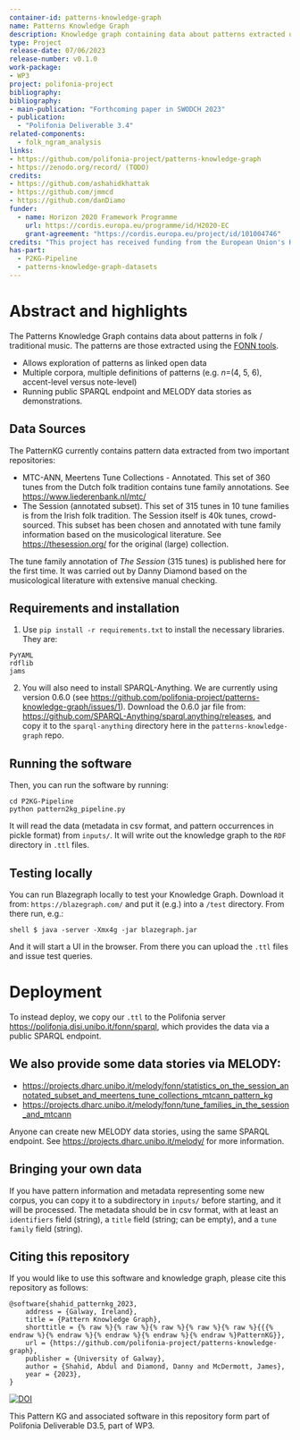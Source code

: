 ```yaml
---
container-id: patterns-knowledge-graph
name: Patterns Knowledge Graph
description: Knowledge graph containing data about patterns extracted using the [FONN tools](https://github.com/polifonia-project/folk_ngram_analysis), and software for creating that knowledge graph
type: Project
release-date: 07/06/2023
release-number: v0.1.0
work-package:
- WP3
project: polifonia-project
bibliography:
bibliography:
- main-publication: "Forthcoming paper in SWODCH 2023"
- publication: 
  - "Polifonia Deliverable 3.4"
related-components:
  - folk_ngram_analysis
links:
- https://github.com/polifonia-project/patterns-knowledge-graph
- https://zenodo.org/record/ (TODO)
credits:
- https://github.com/ashahidkhattak
- https://github.com/jmmcd
- https://github.com/danDiamo
funder:
  - name: Horizon 2020 Framework Programme
    url: https://cordis.europa.eu/programme/id/H2020-EC
    grant-agreement: "https://cordis.europa.eu/project/id/101004746"
credits: "This project has received funding from the European Union's Horizon 2020 research and innovation programme under grant agreement N. 101004746."
has-part:
  - P2KG-Pipeline
  - patterns-knowledge-graph-datasets
---
```


# Abstract and highlights
The Patterns Knowledge Graph contains data about patterns in folk / traditional music. The patterns are those extracted using the [FONN tools](https://github.com/polifonia-project/folk_ngram_analysis).

* Allows exploration of patterns as linked open data
* Multiple corpora, multiple definitions of patterns (e.g. $n$=(4, 5, 6), accent-level versus note-level)
* Running public SPARQL endpoint and MELODY data stories as demonstrations.

## Data Sources
The PatternKG currently contains pattern data extracted from two important repositories:

* MTC-ANN, Meertens Tune Collections - Annotated. This set of 360 tunes from the Dutch folk tradition contains tune family annotations. See https://www.liederenbank.nl/mtc/
* The Session (annotated subset). This set of 315 tunes in 10 tune families is from the Irish folk tradition. The Session itself is 40k tunes, crowd-sourced. This subset has been chosen and annotated with tune family information based on the musicological literature. See https://thesession.org/ for the original (large) collection. 
 
The tune family annotation of *The Session* (315 tunes) is published here for the first time. It was carried out by Danny Diamond based on the musicological literature with extensive manual checking.


## Requirements and installation

1. Use `pip install -r requirements.txt` to install the necessary libraries. They are:

```
PyYAML
rdflib
jams
```

2. You will also need to install SPARQL-Anything. We are currently using version 0.6.0 (see https://github.com/polifonia-project/patterns-knowledge-graph/issues/1). Download the 0.6.0 jar file from: https://github.com/SPARQL-Anything/sparql.anything/releases, and copy it to the `sparql-anything` directory here in the `patterns-knowledge-graph` repo.

## Running the software

Then, you can run the software by running:

```
cd P2KG-Pipeline
python pattern2kg_pipeline.py
```

It will read the data (metadata in csv format, and pattern occurrences in pickle format) from `inputs/`. It will write out the knowledge graph to the `RDF` directory in `.ttl` files.

## Testing locally

You can run Blazegraph locally to test your Knowledge Graph. Download it from: `https://blazegraph.com/` and put it (e.g.) into a `/test` directory. From there run, e.g.:

`shell
$ java -server -Xmx4g -jar blazegraph.jar
`

And it will start a UI in the browser. From there you can upload the `.ttl` files and issue test queries.

# Deployment 

To instead deploy, we copy our `.ttl` to the Polifonia server https://polifonia.disi.unibo.it/fonn/sparql, which provides the data via a public SPARQL endpoint. 

## We also provide some data stories via MELODY:

* https://projects.dharc.unibo.it/melody/fonn/statistics_on_the_session_annotated_subset_and_meertens_tune_collections_mtcann_pattern_kg
* https://projects.dharc.unibo.it/melody/fonn/tune_families_in_the_session_and_mtcann

Anyone can create new MELODY data stories, using the same SPARQL endpoint. See https://projects.dharc.unibo.it/melody/ for more information.

## Bringing your own data

If you have pattern information and metadata representing some new corpus, you can copy it to a subdirectory in `inputs/` before starting, and it will be processed. The metadata should be in csv format, with at least an `identifiers` field (string), a `title` field (string; can be empty), and a `tune family` field (string). 


## Citing this repository

If you would like to use this software and knowledge graph, please cite this repository as follows:

```
@software{shahid_patternkg_2023,
	address = {Galway, Ireland},
	title = {Pattern Knowledge Graph},
	shorttitle = {% raw %}{% raw %}{% raw %}{% raw %}{% raw %}{{{% endraw %}{% endraw %}{% endraw %}{% endraw %}{% endraw %}PatternKG}},
	url = {https://github.com/polifonia-project/patterns-knowledge-graph},
	publisher = {University of Galway},
	author = {Shahid, Abdul and Diamond, Danny and McDermott, James},
	year = {2023},
}
```



[![DOI](https://zenodo.org/badge/DOI/10.5281/zenodo.8034504.svg)](https://doi.org/10.5281/zenodo.8034504)

This Pattern KG and associated software in this repository form part of Polifonia Deliverable D3.5, part of WP3.
